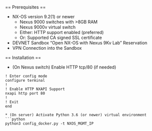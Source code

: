 == Prerequisites ==

* NX-OS version 9.2(1) or newer
  * Nexus 9000 switches with >8GB RAM
  * Nexus 9000v virtual switch
  * Either: HTTP support enabled (preferred)
  * Or: Supported CA signed SSL certificate
* DEVNET Sandbox “Open NX-OS with Nexus 9Kv Lab” Reservation
* VPN Connection into the Sandbox

== Installation ==

* (On Nexus switch) Enable HTTP tcp/80 (if needed)
```
! Enter config mode
configure terminal
!
! Enable HTTP NXAPI Support
nxapi http port 80
!
! Exit
end

* (On server) Activate Python 3.6 (or newer) virtual environment
```python
python3 config_docker.py -t NXOS_MGMT_IP
```
